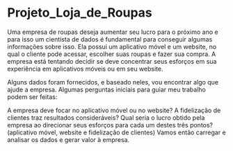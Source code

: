 # Projeto_Loja_de_Roupas

Uma empresa de roupas deseja aumentar seu lucro para o próximo ano e para isso um cientista de dados é fundamental para conseguir algumas informações sobre isso. Ela possui um aplicativo móvel e um website, no qual o cliente pode acessar, escolher suas roupas e fazer sua compra. A empresa está tentando decidir se deve concentrar seus esforços em sua experiência em aplicativos móveis ou em seu website.

Alguns dados foram fornecidos, e baseado neles, vou encontrar algo que ajude a empresa. Algumas perguntas iniciais para guiar meu trabalho podem ser feitas:

A empresa deve focar no aplicativo móvel ou no website?
A fidelização de clientes traz resultados consideráveis?
Qual seria o lucro obtido pela empresa ao direcionar seus esforços para cada um destes três pontos? (aplicativo móvel, website e fidelização de clientes)
Vamos então carregar e analisar os dados e gerar valor à empresa.
